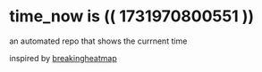 # time_now is (( 1731970800551 ))

an automated repo that shows the currnent time

inspired by [breakingheatmap](https://github.com/breakingheatmap/breakingheatmap)